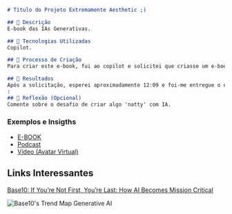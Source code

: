 ```markdown
# Título do Projeto Extremamente Aesthetic ;)

## 📒 Descrição
E-book das IAs Generativas.

## 🤖 Tecnologias Utilizadas
Copilot.

## 🧐 Processo de Criação
Para criar este e-book, fui ao copilot e solicitei que criasse um e-book com capa com imagem, índice, introdução, descrição rápidas sobre o que é uma IA generativa, uma lista com um resumo das 10 IAs generativas mais utilizadas.

## 🚀 Resultados
Após a solicitação, esperei aproximadamente 12:09 e foi-me entregue o e-book disponibilizado abaixo.
:
## 💭 Reflexão (Opcional)
Comente sobre o desafio de criar algo 'natty' com IA.
```

### Exemplos e Insigths

- [E-BOOK](/exemplos/E-BOOK.md)
- [Podcast](/exemplos/PODCAST.md)
- [Vídeo (Avatar Virtual)](/exemplos/VIDEO.md)

## Links Interessantes

[Base10: If You’re Not First, You’re Last: How AI Becomes Mission Critical](https://base10.vc/post/generative-ai-mission-critical/)

![Base10's Trend Map Generative AI](https://github.com/digitalinnovationone/lab-natty-or-not/assets/730492/f4df26e8-f8f7-4419-8252-c69d73ea930c)
